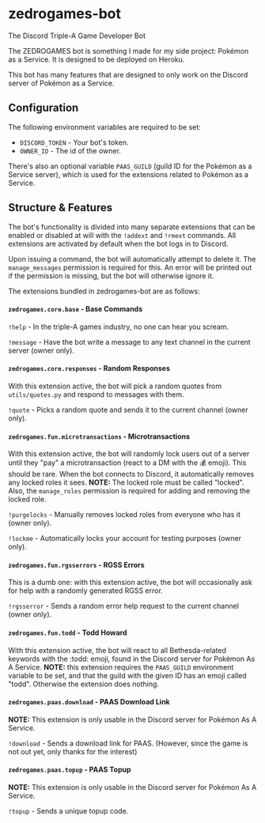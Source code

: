 # zedrogames-bot
The Discord Triple-A Game Developer Bot

The ZEDROGAMES bot is something I made for my side project: Pokémon as a Service.
It is designed to be deployed on Heroku.

This bot has many features that are designed to only work on the Discord server of Pokémon as a Service.

## Configuration
The following environment variables are required to be set:
- `DISCORD_TOKEN` - Your bot's token.
- `OWNER_ID` - The id of the owner.

There's also an optional variable `PAAS_GUILD` (guild ID for the Pokémon as a Service server), which is used
for the extensions related to Pokémon as a Service.

## Structure & Features
The bot's functionality is divided into many separate extensions that can be enabled or disabled at will with the
`!addext` and `!rmext` commands. All extensions are activated by default when the bot logs in to Discord.

Upon issuing a command, the bot will automatically attempt to delete it. The `manage_messages` permission is required
for this. An error will be printed out if the permission is missing, but the bot will otherwise ignore it.

The extensions bundled in zedrogames-bot are as follows:

#### `zedrogames.core.base` - Base Commands
`!help` - In the triple-A games industry, no one can hear you scream.

`!message` - Have the bot write a message to any text channel in the current server (owner only).

#### `zedrogames.core.responses` - Random Responses
With this extension active, the bot will pick a random quotes from `utils/quotes.py` and respond to messages with them.

`!quote` - Picks a random quote and sends it to the current channel (owner only).

#### `zedrogames.fun.microtransactions` - Microtransactions
With this extension active, the bot will randomly lock users out of a server until they "pay" a microtransaction
(react to a DM with the :moneybag: emoji). This should be rare. When the bot connects to Discord, it automatically
removes any locked roles it sees. **NOTE:** The locked role must be called "locked". Also, the `manage_roles`
permission is required for adding and removing the locked role.

`!purgelocks` - Manually removes locked roles from everyone who has it (owner only).

`!lockme` - Automatically locks your account for testing purposes (owner only).

#### `zedrogames.fun.rgsserrors` - RGSS Errors
This is a dumb one: with this extension active, the bot will occasionally ask for help with a randomly generated
RGSS error.

`!rgsserror` - Sends a random error help request to the current channel (owner only).

#### `zedrogames.fun.todd` - Todd Howard
With this extension active, the bot will react to all Bethesda-related keywords with the :todd: emoji, found in
the Discord server for Pokémon As A Service. **NOTE:** this extension requires the `PAAS_GUILD` environment variable 
to be set, and that the guild with the given ID has an emoji called "todd". Otherwise the extension does nothing.

#### `zedrogames.paas.download` - PAAS Download Link
**NOTE:** This extension is only usable in the Discord server for Pokémon As A Service.

`!download` - Sends a download link for PAAS. (However, since the game is not out yet, only thanks for the interest)

#### `zedrogames.paas.topup` - PAAS Topup
**NOTE:** This extension is only usable in the Discord server for Pokémon As A Service.

`!topup` - Sends a unique topup code.
